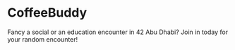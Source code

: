 # CoffeeBuddy
Fancy a social or an education encounter in 42 Abu Dhabi? Join in today for your random encounter!
